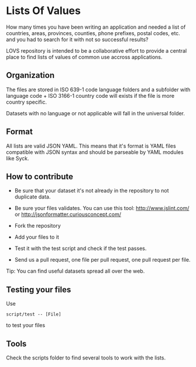 Lists Of Values
===============

How many times you have been writing an application and needed a list of countries, areas, provinces, counties, phone prefixes, postal codes, etc. and you had to search for it with not so successful results?

LOVS repository is intended to be a collaborative effort to provide a central place to find lists of values of common use accross applications.

Organization
------------

The files are stored in ISO 639-1 code language folders and a subfolder with language code + ISO 3166-1 country code will exists if the file is more country specific.

Datasets with no language or not applicable will fall in the universal folder.

Format
------

All lists are valid JSON YAML. This means that it's format is YAML files compatible with JSON syntax and should be parseable by YAML modules like Syck.


How to contribute
-----------------

  * Be sure that your dataset it's not already in the repository to not duplicate data.

  * Be sure your files validates. You can use this tool: http://www.jslint.com/ or http://jsonformatter.curiousconcept.com/

  * Fork the repository

  * Add your files to it
  
  * Test it with the test script and check if the test passes.

  * Send us a pull request, one file per pull request, one pull request per file.

Tip: You can find useful datasets spread all over the web.

Testing your files
------------------

Use 

    script/test -- [File]

to test your files

Tools
-----

Check the scripts folder to find several tools to work with the lists.
